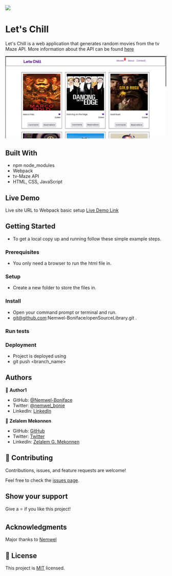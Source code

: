 ![](https://img.shields.io/badge/Microverse-blueviolet)

# Let's Chill
Let's Chill is a web application that generates random movies from the tv Maze API. More information about the API can be found [here](https://www.tvmaze.com/api)

![screenshot](./src/images/letsChill.png)


## Built With

- npm node_modules
- Webpack
- tv-Maze API
- HTML, CSS, JavaScript

## Live Demo
Live site URL to Webpack basic setup
[Live Demo Link](https://happy-payne-5d37ab.netlify.app/)


## Getting Started


- To get a local copy up and running follow these simple example steps.

### Prerequisites

- You only need a browser to run the html file in.

### Setup

- Create a new folder to store the files in.

### Install

- Open your command prompt or terminal and run.
- git@github.com:Nemwel-Boniface/openSourceLibrary.git .


### Run tests



### Deployment

- Project is deployed using
- git push <branch_name>



## Authors

👤 **Author1**

- GitHub: [@Nemwel-Boniface ](https://github.com/Nemwel-Boniface)
- Twitter: [@nemwel_bonie](https://twitter.com/nemwel_bonie)
- LinkedIn: [LinkedIn](https://www.linkedin.com/in/nemwel-nyandoro-aa1b2620b/)

👤 **Zelalem Mekonnen**

- GitHub: [GitHub](https://github.com/zmekonnen251)
- Twitter: [Twitter](https://twitter.com/mek_zela)
- LinkedIn: [Zelalem G. Mekonnen](https://www.linkedin.com/in/zelalem-getachew/)

## 🤝 Contributing

Contributions, issues, and feature requests are welcome!

Feel free to check the [issues page](https://github.com/Nemwel-Boniface/openSourceLibrary/issues).

## Show your support

Give a ⭐️ if you like this project!

## Acknowledgments
Major thanks to [Nemwel]()


## 📝 License

This project is [MIT](./MIT.md) licensed.
